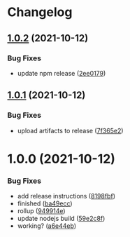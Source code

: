 # Changelog

## [1.0.2](https://github.com/d0whc3r/telegram-crypto-scraper/compare/v1.0.1...v1.0.2) (2021-10-12)


### Bug Fixes

* update npm release ([2ee0179](https://github.com/d0whc3r/telegram-crypto-scraper/commit/2ee0179c5766879fa18f284bae3a82a760f43d1d))

## [1.0.1](https://github.com/d0whc3r/telegram-crypto-scraper/compare/v1.0.0...v1.0.1) (2021-10-12)


### Bug Fixes

* upload artifacts to release ([7f365e2](https://github.com/d0whc3r/telegram-crypto-scraper/commit/7f365e2e89f27da8b4e6a4dc5e7effbe09440cc6))

# 1.0.0 (2021-10-12)


### Bug Fixes

* add release instructions ([8198fbf](https://github.com/d0whc3r/telegram-crypto-scraper/commit/8198fbf99256964e996635de867903944a0eb968))
* finished ([ba49ecc](https://github.com/d0whc3r/telegram-crypto-scraper/commit/ba49ecce915d9f339a5be43ec2c3a636d88e798b))
* rollup ([949914e](https://github.com/d0whc3r/telegram-crypto-scraper/commit/949914e80a62f35a1202515f776aa200619fce76))
* update nodejs build ([59e2c8f](https://github.com/d0whc3r/telegram-crypto-scraper/commit/59e2c8f2a62959096e258ac280af2739176a5a89))
* working? ([a6e44eb](https://github.com/d0whc3r/telegram-crypto-scraper/commit/a6e44eb760793315c77a4b75aa50e310dbeaf796))
